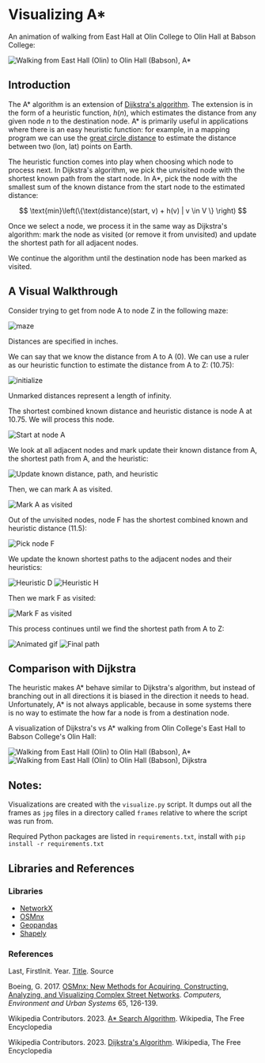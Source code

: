 # Visualizing A\*

An animation of walking from East Hall at Olin College to Olin Hall at Babson
College:

![Walking from East Hall (Olin) to Olin Hall (Babson), A*](./img/olin-a-star.gif)

## Introduction

The A\* algorithm is an extension of [Dijkstra's algorithm](../dijkstra/). The
extension is in the form of a heuristic function, $h(n)$, which estimates the
distance from any given node $n$ to the destination node. A\* is primarily
useful in applications where there is an easy heuristic function: for example,
in a mapping program we can use the [great circle
distance](https://en.wikipedia.org/wiki/Great-circle_distance) to estimate the
distance between two (lon, lat) points on Earth.

The heuristic function comes into play when choosing which node to process
next. In Dijkstra's algorithm, we pick the unvisited node with the shortest
known path from the start node. In A\*, pick the node with the smallest sum of
the known distance from the start node to the estimated distance:

$$
\text{min}\left(\{\text(distance)(start, v) + h(v) | v \in V \} \right)
$$

Once we select a node, we process it in the same way as Dijkstra's algorithm:
mark the node as visited (or remove it from unvisited) and update the shortest
path for all adjacent nodes.

We continue the algorithm until the destination node has been marked as visited.

## A Visual Walkthrough

Consider trying to get from node A to node Z in the following maze:

![maze](./img/initial-maze.jpg)

Distances are specified in inches.

We can say that we know the distance from A to A (0). We can use a ruler as our
heuristic function to estimate the distance from A to Z: (10.75):

![initialize](./img/initialize-maze.jpg)

Unmarked distances represent a length of infinity.

The shortest combined known distance and heuristic distance is node A at 10.75.
We will process this node.

![Start at node A](./img/maze-00.jpg)

We look at all adjacent nodes and mark update their known distance from A, the
shortest path from A, and the heuristic:

![Update known distance, path, and heuristic](./img/maze-01.jpg)

Then, we can mark A as visited.

![Mark A as visited](./img/maze-02.jpg)

Out of the unvisited nodes, node F has the shortest combined known and
heuristic distance (11.5):

![Pick node F](./img/maze-03.jpg)

We update the known shortest paths to the adjacent nodes and their heuristics:

![Heuristic D](./img/maze-04.jpg)
![Heuristic H](./img/maze-05.jpg)

Then we mark F as visited:

![Mark F as visited](./img/maze-06.jpg)

This process continues until we find the shortest path from A to Z:

![Animated gif](./img/maze.gif)
![Final path](./img/maze-26.jpg)

## Comparison with Dijkstra

The heuristic makes A\* behave similar to Dijkstra's algorithm, but instead of
branching out in all directions it is biased in the direction it needs to head.
Unfortunately, A\* is not always applicable, because in some systems there is
no way to estimate the how far a node is from a destination node.

A visualization of Dijkstra's vs A\* walking from Olin College's East Hall to
Babson College's Olin Hall:

![Walking from East Hall (Olin) to Olin Hall (Babson), A*](./img/olin-a-star.gif)
![Walking from East Hall (Olin) to Olin Hall (Babson), Dijkstra](./img/olin-dijkstra.gif)

## Notes:

Visualizations are created with the `visualize.py` script. It dumps out all the
frames as `jpg` files in a directory called `frames` relative to where the
script was run from.

Required Python packages are listed in `requirements.txt`, install with `pip
install -r requirements.txt`

## Libraries and References

### Libraries

- [NetworkX](https://networkx.org/)
- [OSMnx](https://osmnx.readthedocs.io/en/stable/)
- [Geopandas](https://geopandas.org/en/stable/)
- [Shapely](https://shapely.readthedocs.io/en/stable/manual.html)


### References

Last, FirstInit. Year. [Title](url). Source

Boeing, G. 2017. [OSMnx: New Methods for Acquiring, Constructing, Analyzing,
and Visualizing Complex Street
Networks](https://geoffboeing.com/publications/osmnx-complex-street-networks/).
*Computers, Environment and Urban Systems* 65, 126-139.

Wikipedia Contributors. 2023. [A* Search
Algorithm](https://en.wikipedia.org/wiki/A*_search_algorithm). Wikipedia, The
Free Encyclopedia

Wikipedia Contributors. 2023. [Dijkstra's
Algorithm](https://en.wikipedia.org/wiki/Dijkstra%27s_algorithm). Wikipedia,
The Free Encyclopedia
